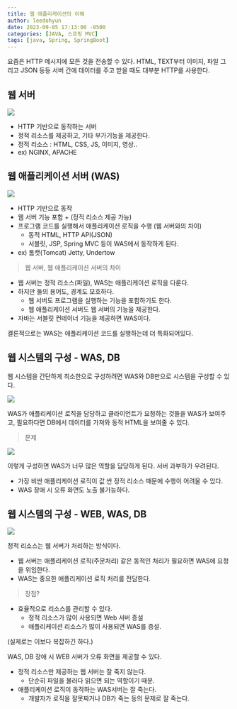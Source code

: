```yaml
---
title: 웹 애플리케이션의 이해
author: leedohyun
date: 2023-09-05 17:13:00 -0500
categories: [JAVA, 스프링 MVC]
tags: [java, Spring, SpringBoot]
---
```


요즘은 HTTP 메시지에 모든 것을 전송할 수 있다. HTML, TEXT부터 이미지, 파일 그리고 JSON 등등 서버 간에 데이터를 주고 받을 때도 대부분 HTTP를 사용한다.

## 웹 서버

![](https://blog.kakaocdn.net/dn/FnPud/btstqBYorzc/Yrg6HgeZ1xZc63YoYy4y5k/img.png)

- HTTP 기반으로 동작하는 서버
- 정적 리소스를 제공하고, 기타 부가기능을 제공한다.
- 정적 리소스 : HTML, CSS, JS, 이미지, 영상..
- ex) NGINX, APACHE

## 웹 애플리케이션 서버 (WAS)

![](https://blog.kakaocdn.net/dn/Kr2re/btstlJXcztX/jLJFq4uDAmTcpjaeFh1tqk/img.png)

- HTTP 기반으로 동작
- 웹 서버 기능 포함 + (정적 리소스 제공 가능)
- 프로그램 코드를 실행해서 애플리케이션 로직을 수행 (웹 서버와의 차이)
	- 동적 HTML, HTTP API(JSON)
	- 서블릿, JSP, Spring MVC 등이 WAS에서 동작하게 된다.
- ex) 톰캣(Tomcat) Jetty, Undertow  

> 웹 서버, 웹 애플리케이션 서버의 차이

- 웹 서버는 정적 리소스(파일), WAS는 애플리케이션 로직을 다룬다.
- 하지만 둘의 용어도, 경계도 모호하다.
	- 웹 서버도 프로그램을 실행하는 기능을 포함하기도 한다.
	- 웹 애플리케이션 서버도 웹 서버의 기능을 제공한다.
- 자바는 서블릿 컨테이너 기능을 제공하면 WAS이다.

결론적으로는 WAS는 애플리케이션 코드를 실행하는데 더 특화되어있다.

## 웹 시스템의 구성 - WAS, DB

웹 시스템을 간단하게 최소한으로 구성하려면 WAS와 DB만으로 시스템을 구성할 수 있다.

![](https://blog.kakaocdn.net/dn/dzUVUu/btstkVRcERH/vEa28O3X7pPYNpr9gA8GI1/img.png)

WAS가 애플리케이션 로직을 담당하고 클라이언트가 요청하는 것들을 WAS가 보여주고, 필요하다면 DB에서 데이터를 가져와 동적 HTML을 보여줄 수 있다.

> 문제

![](https://blog.kakaocdn.net/dn/bwVTy6/btstmHx8CtQ/8Ha2hqMCqwAhIkpgBMFzGK/img.png)

이렇게 구성하면 WAS가 너무 많은 역할을 담당하게 된다. 서버 과부하가 우려된다.

- 가장 비싼 애플리케이션 로직이 값 싼 정적 리소스 때문에 수행이 어려울 수 있다.
- WAS 장애 시 오류 화면도 노출 불가능하다.

## 웹 시스템의 구성 - WEB, WAS, DB

![](https://blog.kakaocdn.net/dn/ByOst/btstqvjBOpv/7bQKUia9L1DKMTduM7EbT1/img.png)

정적 리소스는 웹 서버가 처리하는 방식이다.

- 웹 서버는 애플리케이션 로직(주문처리) 같은 동적인 처리가 필요하면 WAS에 요청을 위임한다.
- WAS는 중요한 애플리케이션 로직 처리를 전담한다.

> 장점?

- 효율적으로 리소스를 관리할 수 있다.
	- 정적 리소스가 많이 사용되면 Web 서버 증설
	- 애플리케이션 리소스가 많이 사용되면 WAS를 증설.

(실제로는 이보다 복잡하긴 하다.)

WAS, DB 장애 시 WEB 서버가 오류 화면을 제공할 수 있다.

- 정적 리소스만 제공하는 웹 서버는 잘 죽지 않는다.
	- 단순히 파일을 불러다 읽으면 되는 역할이기 때문.
- 애플리케이션 로직이 동작하는 WAS서버는 잘 죽는다. 
	- 개발자가 로직을 잘못짜거나 DB가 죽는 등의 문제로 잘 죽는다.